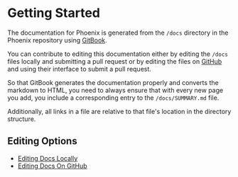 # Getting Started

The documentation for Phoenix is generated from the `/docs` directory in the Phoenix repository using [GitBook](https://www.gitbook.com/).

You can contribute to editing this documentation either by editing the `/docs` files locally and submitting a pull request or by editing the files on [GitHub](https://github.com/) and using their interface to submit a pull request.

So that GitBook generates the documentation properly and converts the markdown to HTML, you need to always ensure that with every new page you add, you include a corresponding entry to the `/docs/SUMMARY.md` file.

Additionally, all links in a file are relative to that file's location in the directory structure.

## Editing Options

* [Editing Docs Locally](https://github.com/DoSomething/phoenix-next/tree/0c17d93e692197937af6ec336df98e8f12202dd9/docs/contributing-instructions/editing-docs-locally.md)
* [Editing Docs On GitHub](https://github.com/DoSomething/phoenix-next/tree/0c17d93e692197937af6ec336df98e8f12202dd9/docs/contributing-instructions/editing-docs-on-github.md)

